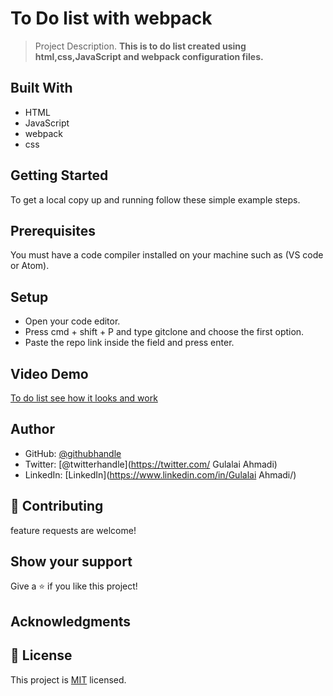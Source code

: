 # To Do list with webpack
 

> Project Description.
> **This is  to do list created using html,css,JavaScript and webpack configuration files.**


## Built With 
- HTML 
- JavaScript
-  webpack
-  css

## Getting Started
To get a local copy up and running follow these simple example steps.

## Prerequisites
You must have a code compiler installed on your machine such as (VS code or Atom).

## Setup
- Open your code editor.
- Press cmd + shift + P and type gitclone and choose the first option.
- Paste the repo link inside the field and press enter.

## Video Demo 
[To do list see how it looks and work](./vedio/ToDoList%20-%20Google%20Chrome%202023-06-06%2017-14-31.mp4)

  
## Author
  
- GitHub: [@githubhandle](https://github.com/AhmadiGu/)
- Twitter: [@twitterhandle](https://twitter.com/ Gulalai Ahmadi)
- LinkedIn: [LinkedIn](https://www.linkedin.com/in/Gulalai Ahmadi/)
 

## 🤝 Contributing

 feature requests are welcome! 
 

## Show your support

Give a ⭐️ if you like this project!

## Acknowledgments
 
## 📝 License

This project is [MIT](LICENSE.md) licensed.

 
 
